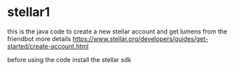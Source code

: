 # stellar1
this is the java code to create a new stellar account and get lumens from the friendbot
more details
https://www.stellar.org/developers/guides/get-started/create-account.html

before using the code install the stellar sdk
